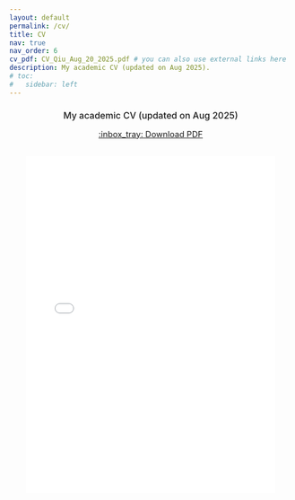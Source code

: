 ```yaml
---
layout: default
permalink: /cv/
title: CV
nav: true
nav_order: 6
cv_pdf: CV_Qiu_Aug_20_2025.pdf # you can also use external links here
description: My academic CV (updated on Aug 2025).
# toc:
#   sidebar: left
---
```


<h1 style="text-align: center; font-weight: 500; font-size: 1rem; margin-bottom: 0.2em;">
  My academic CV (updated on Aug 2025)
</h1>

<p style="text-align: center; font-size: 1.05em;">
  <a href="{{ page.cv_pdf | prepend: '/assets/pdf/CV/' | relative_url }}" target="_blank"> :inbox_tray: Download PDF </a>
</p>

<p style="text-align: center;">
<iframe 
  id="cvframe"
  src="{{ '/assets/pdf/CV/' | append: page.cv_pdf | relative_url }}"
  width="88%" 
  height="600px" 
  style="border: none; margin-top: 1rem;"
></iframe>
</p>
